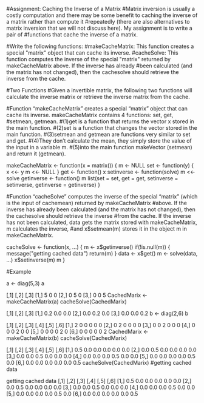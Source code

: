 #Assignment: Caching the Inverse of a Matrix #Matrix inversion is usually a costly computation and there may be some benefit to caching the inverse of a matrix rather than compute it #repeatedly (there are also alternatives to matrix inversion that we will not discuss here). My assignment is to write a pair of #functions that cache the inverse of a matrix.

#Write the following functions: #makeCacheMatrix: This function creates a special "matrix" object that can cache its inverse. #cacheSolve: This function computes the inverse of the special "matrix" returned by makeCacheMatrix above. If the inverse has already #been calculated (and the matrix has not changed), then the cachesolve should retrieve the inverse from the cache.

#Two Functions #Given a invertible matrix, the following two functions will calculate the inverse matrix or retrieve the inverse matrix from the cache.

#Function “makeCacheMatrix” creates a special “matrix” object that can cache its inverse. makeCacheMatrix contains 4 functions: set, get, #setmean, getmean. #(1)get is a function that returns the vector x stored in the main function. #(2)set is a function that changes the vector stored in the main function. #(3)setmean and getmean are functions very similar to set and get. #(4)They don’t calculate the mean, they simply store the value of the input in a variable m. #(5)into the main function makeVector (setmean) and return it (getmean).

makeCacheMatrix <- function(x = matrix()) {
m <- NULL
set <- function(y) {
x <<- y
m <<- NULL
}
get <- function() x
setinverse <- function(solve) m <<- solve
getinverse <- function() m
list(set = set, get = get,
setinverse = setinverse,
getinverse = getinverse)
}

#Function “cacheSolve” computes the inverse of the special “matrix” (which is the input of cachemean) returned by makeCacheMatrix #above. If the inverse has already been calculated (and the matrix has not changed), then the cachesolve should retrieve the inverse #from the cache. If the inverse has not been calculated, data gets the matrix stored with makeCacheMatrix, m calculates the inverse, #and x$setmean(m) stores it in the object m in makeCacheMatrix.

cacheSolve <- function(x, ...) {
m <- x$getinverse()
if(!is.null(m)) {
message("getting cached data")
return(m)
}
data <- x$get()
m <- solve(data, ...)
x$setinverse(m)
m
}

#Example

a <- diag(5,3)
a

[,1] [,2] [,3]
[1,] 5 0 0
[2,] 0 5 0
[3,] 0 0 5
CachedMarix <- makeCacheMatrix(a)
cacheSolve(CachedMarix)

[,1] [,2] [,3]
[1,] 0.2 0.0 0.0
[2,] 0.0 0.2 0.0
[3,] 0.0 0.0 0.2
b <- diag(2,6)
b

[,1] [,2] [,3] [,4] [,5] [,6]
[1,] 2 0 0 0 0 0
[2,] 0 2 0 0 0 0
[3,] 0 0 2 0 0 0
[4,] 0 0 0 2 0 0
[5,] 0 0 0 0 2 0
[6,] 0 0 0 0 0 2
CachedMarix <- makeCacheMatrix(b)
cacheSolve(CachedMarix)

[,1] [,2] [,3] [,4] [,5] [,6]
[1,] 0.5 0.0 0.0 0.0 0.0 0.0
[2,] 0.0 0.5 0.0 0.0 0.0 0.0
[3,] 0.0 0.0 0.5 0.0 0.0 0.0
[4,] 0.0 0.0 0.0 0.5 0.0 0.0
[5,] 0.0 0.0 0.0 0.0 0.5 0.0
[6,] 0.0 0.0 0.0 0.0 0.0 0.5
cacheSolve(CachedMarix) #getting cached data

getting cached data
[,1] [,2] [,3] [,4] [,5] [,6]
[1,] 0.5 0.0 0.0 0.0 0.0 0.0
[2,] 0.0 0.5 0.0 0.0 0.0 0.0
[3,] 0.0 0.0 0.5 0.0 0.0 0.0
[4,] 0.0 0.0 0.0 0.5 0.0 0.0
[5,] 0.0 0.0 0.0 0.0 0.5 0.0
[6,] 0.0 0.0 0.0 0.0 0.0 0.5
